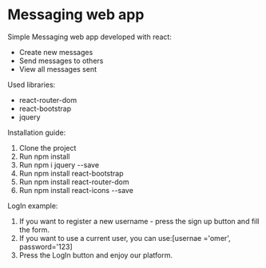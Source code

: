 # Messaging web app
Simple Messaging web app developed with react:
- Create new messages
- Send messages to others
- View all messages sent

Used libraries:
- react-router-dom
- react-bootstrap
- jquery 

Installation guide:

1. Clone the project
2. Run  npm install
3. Run  npm i jquery --save
4. Run  npm install react-bootstrap
5. Run  npm install react-router-dom
6. Run  npm install react-icons --save

LogIn example:

1. If you want to register a new username - press the sign up button and fill the form.
2. If you want to use a current user, you can use:[usernae ='omer', password='123]
3. Press the LogIn button and enjoy our platform.

